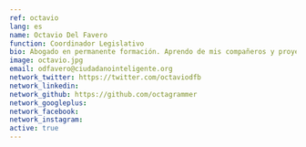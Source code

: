 ```yaml
---
ref: octavio
lang: es
name: Octavio Del Favero
function: Coordinador Legislativo
bio: Abogado en permanente formación. Aprendo de mis compañeros y proyectos en FCI para trabajar por una democracia que nos represente e integre a todos/as.
image: octavio.jpg
email: odfavero@ciudadanointeligente.org
network_twitter: https://twitter.com/octaviodfb
network_linkedin:
network_github: https://github.com/octagrammer
network_googleplus:
network_facebook:
network_instagram:
active: true
---
```

